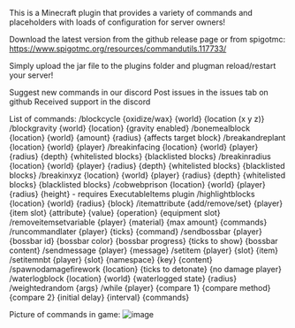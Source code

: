 This is a Minecraft plugin that provides a variety of commands and placeholders with loads of configuration for server owners!

Download the latest version from the github release page or from spigotmc: https://www.spigotmc.org/resources/commandutils.117733/

Simply upload the jar file to the plugins folder and plugman reload/restart your server!

Suggest new commands in our discord
Post issues in the issues tab on github
Received support in the discord

List of commands:
/blockcycle {oxidize/wax} {world} {location (x y z)} 
/blockgravity {world} {location} {gravity enabled} 
/bonemealblock {location} {world} {amount} {radius} {affects target block} 
/breakandreplant {location} {world} {player} 
/breakinfacing {location} {world} {player} {radius} {depth} {whitelisted blocks} {blacklisted blocks} 
/breakinradius {location} {world} {player} {radius} {depth} {whitelisted blocks} {blacklisted blocks} 
/breakinxyz {location} {world} {player} {radius} {depth} {whitelisted blocks} {blacklisted blocks} 
/cobwebprison {location} {world} {player} {radius} {height} - requires ExecutableItems plugin 
/highlightblocks {location} {world} {radius} {block} 
/itemattribute {add/remove/set} {player} {item slot} {attribute} {value} {operation} {equipment slot} 
/removeitemsetvariable {player} {material} {max amount} {commands} 
/runcommandlater {player} {ticks} {command} 
/sendbossbar {player} {bossbar id} {bossbar color} {bossbar progress} {ticks to show} {bossbar content} 
/sendmessage {player} {message} 
/setitem {player} {slot} {item} 
/setitemnbt {player} {slot} {namespace} {key} {content} 
/spawnodamagefirework {location} {ticks to detonate} {no damage player} 
/waterlogblock {location} {world} {waterlogged state} {radius} 
/weightedrandom {args} 
/while {player} {compare 1} {compare method} {compare 2} {initial delay} {interval} {commands} 

Picture of commands in game:
![image](https://github.com/user-attachments/assets/b45c83ab-943c-4642-a210-c6050692aa4a)
